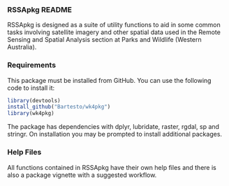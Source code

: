 
<!-- README.md is generated from README.Rmd. Please edit that file -->
### RSSApkg README

RSSApkg is designed as a suite of utility functions to aid in some common tasks involving satellite imagery and other spatial data used in the Remote Sensing and Spatial Analysis section at Parks and Wildlife (Western Australia).

### Requirements

This package must be installed from GitHub. You can use the following code to install it:

``` r
library(devtools)
install_github("Bartesto/wk4pkg")
library(wk4pkg)
```

The package has dependencies with dplyr, lubridate, raster, rgdal, sp and stringr. On installation you may be prompted to install additional packages.

### Help Files

All functions contained in RSSApkg have their own help files and there is also a package vignette with a suggested workflow.
